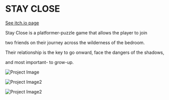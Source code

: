 # STAY CLOSE
[See itch.io page](https://mika-holtzman.itch.io/stay-close)

Stay Close is a platformer-puzzle game that allows the player to join

two friends on their journey across the wilderness of the bedroom.

Their relationship is the key to go onward, face the dangers of the shadows,

and most important- to grow-up.


![Project Image](https://i.ibb.co/VgnrtHQ/Screenshot-2022-07-13-182010.png)






![Project Image2](https://i.ibb.co/3fLSvnF/Screenshot-2022-07-13-175848.png)

![Project Image2](https://img.itch.zone/aW1nLzkyMzc3NTgucG5n/original/6Rxvup.png)



